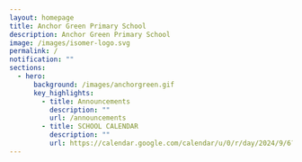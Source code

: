 ```yaml
---
layout: homepage
title: Anchor Green Primary School
description: Anchor Green Primary School
image: /images/isomer-logo.svg
permalink: /
notification: ""
sections:
  - hero:
      background: /images/anchorgreen.gif
      key_highlights:
        - title: Announcements
          description: ""
          url: /announcements
        - title: SCHOOL CALENDAR
          description: ""
          url: https://calendar.google.com/calendar/u/0/r/day/2024/9/6?pli=1
---
```

